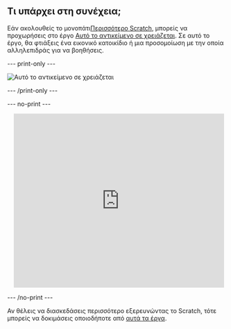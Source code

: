 ## Τι υπάρχει στη συνέχεια;

Εάν ακολουθείς το μονοπάτι[Περισσότερο Scratch](https://projects.raspberrypi.org/en/raspberrypi/more-scratch), μπορείς να προχωρήσεις στο έργο [Αυτό το αντικείμενο σε χρειάζεται](https://projects.raspberrypi.org/en/projects/this-sprite-needs-you). Σε αυτό το έργο, θα φτιάξεις ένα εικονικό κατοικίδιο ή μια προσομοίωση με την οποία αλληλεπιδράς για να βοηθήσεις.

--- print-only ---

![Αυτό το αντικείμενο σε χρειάζεται](images/this-sprite-needs-you.png)

--- /print-only ---

--- no-print ---

<div class="scratch-preview" style="margin-left: 15px;">
  <iframe allowtransparency="true" width="485" height="402" src="https://scratch.mit.edu/projects/embed/530008968/?autostart=false" frameborder="0"></iframe>
</div>

--- /no-print ---

Αν θέλεις να διασκεδάσεις περισσότερο εξερευνώντας το Scratch, τότε μπορείς να δοκιμάσεις οποιοδήποτε από [αυτά τα έργα](https://projects.raspberrypi.org/en/projects?software%5B%5D=scratch&curriculum%5B%5D=%201).
